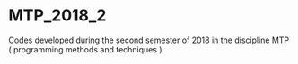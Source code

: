 # MTP_2018_2
Codes developed during the second semester of 2018 in the discipline MTP ( programming methods and techniques ) 
